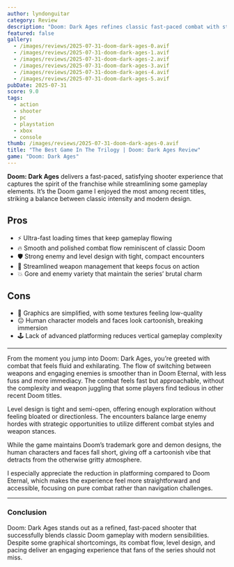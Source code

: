 ```yaml
---
author: lyndonguitar
category: Review
description: "Doom: Dark Ages refines classic fast-paced combat with streamlined mechanics and tight level design, delivering a solid and satisfying experience despite some simplified visuals."
featured: false
gallery:
  - /images/reviews/2025-07-31-doom-dark-ages-0.avif
  - /images/reviews/2025-07-31-doom-dark-ages-1.avif
  - /images/reviews/2025-07-31-doom-dark-ages-2.avif
  - /images/reviews/2025-07-31-doom-dark-ages-3.avif
  - /images/reviews/2025-07-31-doom-dark-ages-4.avif
  - /images/reviews/2025-07-31-doom-dark-ages-5.avif
pubDate: 2025-07-31
score: 9.0
tags:
  - action
  - shooter
  - pc
  - playstation
  - xbox
  - console
thumb: /images/reviews/2025-07-31-doom-dark-ages-0.avif
title: "The Best Game In The Trilogy | Doom: Dark Ages Review"
game: "Doom: Dark Ages"
---
```


**Doom: Dark Ages** delivers a fast-paced, satisfying shooter experience that captures the spirit of the franchise while streamlining some gameplay elements. It’s the Doom game I enjoyed the most among recent titles, striking a balance between classic intensity and modern design.

## Pros
- ⚡ Ultra-fast loading times that keep gameplay flowing  
- 🔥 Smooth and polished combat flow reminiscent of classic Doom  
- 🛡️ Strong enemy and level design with tight, compact encounters  
- 🎯 Streamlined weapon management that keeps focus on action  
- 💥 Gore and enemy variety that maintain the series’ brutal charm  

## Cons
- 🎨 Graphics are simplified, with some textures feeling low-quality  
- 😐 Human character models and faces look cartoonish, breaking immersion  
- 🕹️ Lack of advanced platforming reduces vertical gameplay complexity  

---

From the moment you jump into Doom: Dark Ages, you’re greeted with combat that feels fluid and exhilarating. The flow of switching between weapons and engaging enemies is smoother than in Doom Eternal, with less fuss and more immediacy. The combat feels fast but approachable, without the complexity and weapon juggling that some players find tedious in other recent Doom titles.

Level design is tight and semi-open, offering enough exploration without feeling bloated or directionless. The encounters balance large enemy hordes with strategic opportunities to utilize different combat styles and weapon stances.

While the game maintains Doom’s trademark gore and demon designs, the human characters and faces fall short, giving off a cartoonish vibe that detracts from the otherwise gritty atmosphere.

I especially appreciate the reduction in platforming compared to Doom Eternal, which makes the experience feel more straightforward and accessible, focusing on pure combat rather than navigation challenges.

---

### Conclusion

Doom: Dark Ages stands out as a refined, fast-paced shooter that successfully blends classic Doom gameplay with modern sensibilities. Despite some graphical shortcomings, its combat flow, level design, and pacing deliver an engaging experience that fans of the series should not miss.

